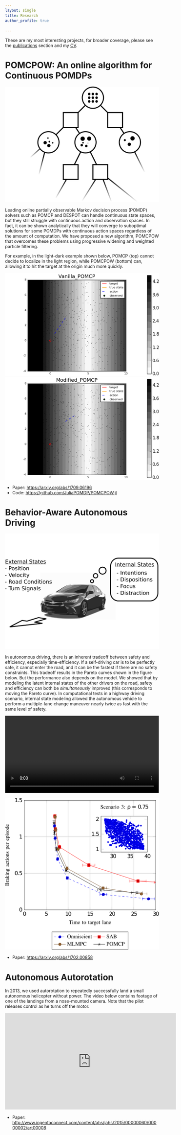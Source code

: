 ```yaml
---
layout: single
title: Research
author_profile: true

---
```


These are my most interesting projects, for broader coverage, please see the [publications](/publications) section and my [CV](/cv/cv.pdf).

# POMCPOW: An online algorithm for Continuous POMDPs

![POMCPOW Tree](assets/images/pomcpow.png)

Leading online partially observable Markov decision process (POMDP) solvers such as POMCP and DESPOT can handle continuous state spaces, but they still struggle with continuous action and observation spaces.
In fact, it can be shown analytically that they will converge to suboptimal solutions for some POMDPs with continuous action spaces regardless of the amount of computation.
We have proposed a new algorithm, POMCPOW that overcomes these problems using progressive widening and weighted particle filtering. 

For example, in the light-dark example shown below, POMCP (top) cannot decide to localize in the light region, while POMCPOW (bottom) can, allowing it to hit the target at the origin much more quickly.

![Light-dark bad](/assets/images/ld_bad.gif)![Light-dark good](/assets/images/ld_good.gif)

- Paper: [https://arxiv.org/abs/1709.06196 ](https://arxiv.org/abs/1709.06196)
- Code: [https://github.com/JuliaPOMDP/POMCPOW.jl ](https://github.com/JuliaPOMDP/POMCPOW.jl)


# Behavior-Aware Autonomous Driving

![Internal States](assets/images/states.svg.png)

In autonomous driving, there is an inherent tradeoff between safety and efficiency, especially time-efficiency.
If a self-driving car is to be perfectly safe, it cannot enter the road, and it can be the fastest if there are no safety constraints.
This tradeoff results in the Pareto curves shown in the figure below.
But the performance also depends on the model.
We showed that by modeling the latent internal states of the other drivers on the road, safety and efficiency can both be *simultaneously* improved (this corresponds to moving the Pareto curve).
In computational tests in a highway driving scenario, internal state modeling allowed the autonomous vehicle to perform a multiple-lane change maneuver nearly twice as fast with the same level of safety.

<video autoplay="autoplay" loop="loop" width="100%" controls>
  <source src="/assets/videos/highway_planning.webm" type="video/webm">
  <source src="/assets/videos/highway_planning.mp4" type="video/mp4">
  ![Highway Lane Change Planning](assets/images/highway_planning.png)
</video>

![Safety-Efficiency Tradeoff](assets/images/pareto.png)

- Paper: [https://arxiv.org/abs/1702.00858 ](https://arxiv.org/abs/1702.00858)

# Autonomous Autorotation

In 2013, we used autorotation to repeatedly successfully land a small autonomous helicopter without power.
The video below contains footage of one of the landings from a nose-mounted camera.
Note that the pilot releases control as he turns off the motor.

<iframe width="560" height="315" src="https://www.youtube.com/embed/mAFeDq9ZdH4" frameborder="0" allow="autoplay; encrypted-media" allowfullscreen></iframe>

- Paper: [http://www.ingentaconnect.com/content/ahs/jahs/2015/00000060/00000002/art00008 ](http://www.ingentaconnect.com/content/ahs/jahs/2015/00000060/00000002/art00008)
